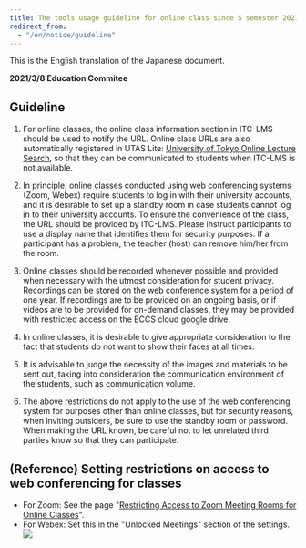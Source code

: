 ```yaml
---
title: The tools usage guideline for online class since S semester 2021
redirect_from:
  - "/en/notice/guideline"
--- 
```

This is the English translation of the Japanese document.

**2021/3/8 Education Commitee**

## Guideline
1. For online classes, the online class information section in ITC-LMS should be used to notify the URL. Online class URLs are also automatically registered in UTAS Lite: [University of Tokyo Online Lecture Search](https://utelecon-directory.adm.u-tokyo.ac.jp), so that they can be communicated to students when ITC-LMS is not available. 

2. In principle, online classes conducted using web conferencing systems (Zoom, Webex) require students to log in with their university accounts, and it is desirable to set up a standby room in case students cannot log in to their university accounts. To ensure the convenience of the class, the URL should be provided by ITC-LMS. 
Please instruct participants to use a display name that identifies them for security purposes. If a participant has a problem, the teacher (host) can remove him/her from the room. 

3. Online classes should be recorded whenever possible and provided when necessary with the utmost consideration for student privacy. Recordings can be stored on the web conference system for a period of one year. If recordings are to be provided on an ongoing basis, or if videos are to be provided for on-demand classes, they may be provided with restricted access on the ECCS cloud google drive. 

4. In online classes, it is desirable to give appropriate consideration to the fact that students do not want to show their faces at all times. 

5. It is advisable to judge the necessity of the images and materials to be sent out, taking into consideration the communication environment of the students, such as communication volume. 

6. The above restrictions do not apply to the use of the web conferencing system for purposes other than online classes, but for security reasons, when inviting outsiders, be sure to use the standby room or password. When making the URL known, be careful not to let unrelated third parties know so that they can participate.

## (Reference) Setting restrictions on access to web conferencing for classes

- For Zoom: See the page "[Restricting Access to Zoom Meeting Rooms for Online Classes](/en/faculty_members/zoom_access_control)".
- For Webex: Set this in the "Unlocked Meetings" section of the settings.
![](/notice/image/webex-waitingroom.png)
